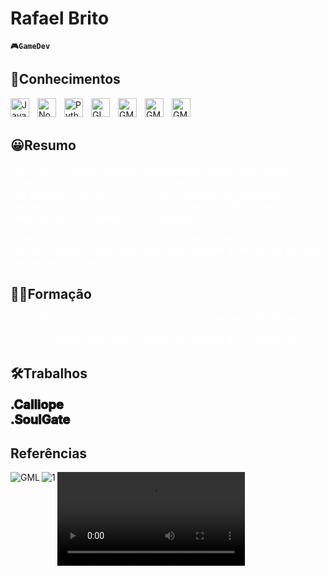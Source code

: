 # Rafael Brito

**`🎮GameDev`**


## 📕Conhecimentos

<img 
    align="left" 
    alt="JavaScript" 
    title="JavaScript"
    width="30px" 
    style="padding-right: 10px;" 
    src="https://cdn.jsdelivr.net/gh/devicons/devicon@latest/icons/javascript/javascript-original.svg" 
/>
<img 
    align="left" 
    alt="Nodejs" 
    title="Nodejs"
    width="30px" 
    style="padding-right: 10px;" 
    src="https://encrypted-tbn0.gstatic.com/images?q=tbn:ANd9GcRFQ8ZykYG8EI_WRXx6EWfNwgu4Hk15YIzzfw&s" 
/>
<img 
    align="left" 
    alt="Python" 
    title="Python"
    width="30px" 
    style="padding-right: 10px;" 
    src="https://cdn.jsdelivr.net/gh/devicons/devicon@latest/icons/python/python-original.svg" 
/>
<img 
    align="left" 
    alt="GLSL" 
    title="FLSL"
    width="30px" 
    style="padding-right: 10px;" 
    src="https://www.svgrepo.com/show/373629/glsl.svg" 
/>
<img 
    align="left" 
    alt="GML" 
    title="GML"
    width="30px" 
    style="padding-right: 10px;" 
    src="https://yt3.googleusercontent.com/eq8ykgnZDNAjbBghjfipLWmBwC_rPIQSNYcZyBpvmhrp1yh14uBn0bv3qbbPrek9V9v3UzDH=s900-c-k-c0x00ffffff-no-rj" 
/>
<img 
    align="left" 
    alt="GML" 
    title="GML"
    width="30px" 
    style="padding-right: 10px;" 
    src="https://img.icons8.com/?size=48&id=40670&format=png" 
/>

<img 
    align="left" 
    alt="GML" 
    title="GML"
    width="30px" 
    style="padding-right: 10px;" 
    src="https://midias.inforchannel.com.br/wp-content/uploads/2021/03/e2d2f80e-java-logo-1-1024x573.png" 
/>

<br/>
<br/>


## 😀Resumo

<a style="font-size: 15px ; color:white ; " >
Universitário apaixonado por programação, exerço meus estudos desde 2022 na área de GameDev  e me esforço desde o primeiro dia nos estudos, hoje em dia possuo uma bagatela de linguagens e conhecimento boa para o mercado e espero contribuir fielmente nas empresas que confiarem no meu trabalho.

Gosto de sempre ter foco e organização nos meus projetos e sempre com orientação do meu supervisor para garantir a entrega do produto devotadamente para o cliente.
</a>

## 👨‍🎓Formação

<a style="font-size: 15px ; color:white ;  " >

 * Instituto Federal do Espirito Santo - Graduado em Eletrotécnica

 * Universidade Vila Velha - Cursando Ciências da Computação

</a>

## 🛠Trabalhos
<a href="https://cabritostudio.itch.io/calliope" target="_blank" style="font-size: 20px; font-weight: bold; color: 16e3fb; -webkit-text-stroke: 1px black; text-decoration: none;">
    .Calliope
</a>

<br/>

<a href="https://sneks.gg" target="_blank" style="font-size: 20px; font-weight: bold; color: blu16e3fbe; -webkit-text-stroke: 1px black; text-decoration: none;">
    .SoulGate
</a>

## Referências
<img 
    align="left" 
    alt="GML" 
    title="GML"
    src="https://drive.google.com/uc?export=view&id=1d6nzXACqgeaFTf1qWmmcQKCj_U4zQycy" 
/>
<img 
    align="left" 
    alt="1" 
    title="1"
    src="https://drive.google.com/uc?export=view&id=1emW3Je3orkm0S1LLEptDZVqUmNJkq7DW"
/>
<video>
    <source src="https://drive.google.com/uc?export=download&id=19AqBoNE-IUHRW5KKigSyug6wrOlN15gp" type="video/webm">
</video>



